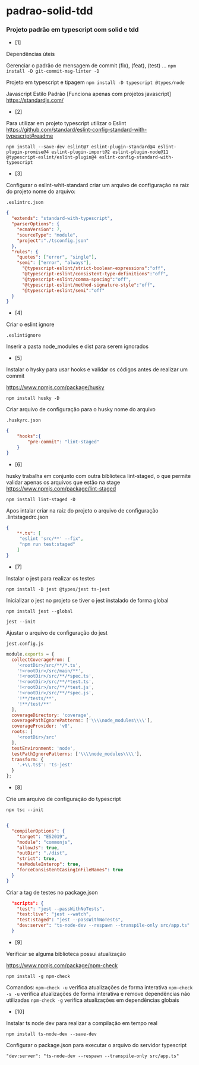 # padrao-solid-tdd

### Projeto padrão em typescript com solid e tdd

- [1]

Dependências úteis

Gerenciar o padrão de mensagem de commit (fix), (feat), (test) ...
`npm install -D git-commit-msg-linter -D`

Projeto em typescript e tipagem
`npm install -D typescript @types/node`

Javascript Estilo Padrão [Funciona apenas com projetos javascript]
<https://standardjs.com/>

- [2]

Para utilizar em projeto typescript utilizar o Eslint
<https://github.com/standard/eslint-config-standard-with-typescript#readme>

`npm install --save-dev eslint@7 eslint-plugin-standard@4 eslint-plugin-promise@4 eslint-plugin-import@2 eslint-plugin-node@11 @typescript-eslint/eslint-plugin@4 eslint-config-standard-with-typescript`

- [3]

Configurar o eslint-whit-standard
criar um arquivo de configuração na raiz do projeto
nome do arquivo: 

`.eslintrc.json`

```json
{
  "extends": "standard-with-typescript",
  "parserOptions": {
    "ecmaVersion": 7,
    "sourceType": "module",
    "project":"./tsconfig.json"
  },
  "rules": {
    "quotes": ["error", "single"],
    "semi": ["error", "always"],
      "@typescript-eslint/strict-boolean-expressions":"off",
      "@typescript-eslint/consistent-type-definitions":"off",
      "@typescript-eslint/comma-spacing":"off",
      "@typescript-eslint/method-signature-style":"off",
      "@typescript-eslint/semi":"off"
  }
}
```

- [4]

Criar o eslint ignore

`.eslintignore`

Inserir a pasta node_modules e dist para serem ignorados

- [5]

Instalar o hysky para usar hooks e validar os códigos antes de realizar um commit

<https://www.npmjs.com/package/husky>

`npm install husky -D`

Criar arquivo de configuração para o husky
nome do arquivo 

`.huskyrc.json `

```json
{
    "hooks":{
        "pre-commit": "lint-staged"
    }
}
```

- [6]

husky trabalha em conjunto com outra biblioteca lint-staged, o que permite validar apenas os arquivos que estão na stage
<https://www.npmjs.com/package/lint-staged>

`npm install lint-staged -D`

Apos intalar criar na raiz do projeto o arquivo de configuração
.lintstagedrc.json

```json
{
    "*.ts": [
     "eslint 'src/**' --fix",
     "npm run test:staged"
    ]
}
```

- [7]

Instalar o jest para realizar os testes

`npm install -D jest @types/jest ts-jest`

Inicializar o jest no projeto se tiver o jest instalado de forma global

`npm install jest --global`

`jest --init`

Ajustar o arquivo de configuração do jest

`jest.config.js`

```javascript
module.exports = {
  collectCoverageFrom: [
    '<rootDir>/src/**/*.ts',
    '!<rootDir>/src/main/**',
    '!<rootDir>/src/**/*spec.ts',
    '!<rootDir>/src/**/*test.ts',
    '!<rootDir>/src/**/*test.js',
    '!<rootDir>/src/**/*spec.js',
    '!**/tests/**',
    '!**/test/**'
  ],
  coverageDirectory: 'coverage',
  coveragePathIgnorePatterns: ['\\\\node_modules\\\\'],
  coverageProvider: 'v8',
  roots: [
    '<rootDir>/src'
  ],
  testEnvironment: 'node',
  testPathIgnorePatterns: ['\\\\node_modules\\\\'],
  transform: {
    '.+\\.ts$': 'ts-jest'
  }
};
```

- [8]

Crie um arquivo de configuração do typescript

`npx tsc --init`

```json

{
  "compilerOptions": {
    "target": "ES2019",
    "module": "commonjs",
    "allowJs": true,
    "outDir": "./dist",
    "strict": true,
    "esModuleInterop": true,
    "forceConsistentCasingInFileNames": true
  }
}
```

Criar a tag de testes no package.json

```json
  "scripts": {
    "test": "jest --passWithNoTests",
    "test:live": "jest --watch",
    "test:staged": "jest --passWithNoTests",
    "dev:server": "ts-node-dev --respawn --transpile-only src/app.ts"
  }
```

- [9]

Verificar se alguma biblioteca possui atualização

<https://www.npmjs.com/package/npm-check>

`npm install -g npm-check`

Comandos:
`npm-check -u` verifica atualizações de forma interativa
`npm-check -s -u` verifica atualizações de forma interativa e remove dependências não utilizadas
`npm-check -g` verifica atualizações em dependências globais

- [10]

Instalar ts node dev para realizar a compilação em tempo real 

`npm install ts-node-dev --save-dev`

Configurar o package.json para executar o arquivo do servidor typescript

`"dev:server": "ts-node-dev --respawn --transpile-only src/app.ts"`
